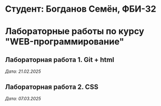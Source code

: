 # Студент: Богданов Семён,  ФБИ-32

# Лабораторные работы по курсу "WEB-программирование"

## Лабораторная работа 1. Git + html

*Дата: 21.02.2025*

## Лабораторная работа 2. CSS

*Дата: 07.03.2025*
